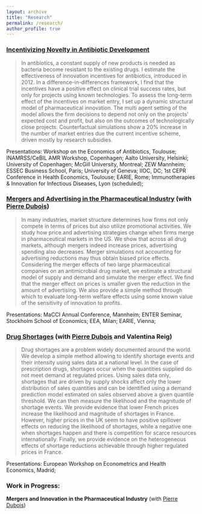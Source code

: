 ```yaml
---
layout: archive
title: "Research"
permalink: /research/
author_profile: true
---
```



### [**Incentivizing Novelty in Antibiotic Development**](https://gosia-majewska.github.io/files/Majewska_JMP.pdf) 

>In antibiotics, a constant supply of new products is needed as bacteria become resistant to the existing drugs. I estimate the effectiveness of innovation incentives for antibiotics, introduced in 2012. In a difference-in-differences framework, I find that the incentives have a positive effect on clinical trial success rates, but only for projects using known technologies. To assess the long-term effect of the incentives on market entry, I set up a dynamic structural model of pharmaceutical innovation. The multi agent setting of the model allows the firm decisions to depend not only on the projects' expected cost and profit, but also on the outcomes of technologically close projects. Counterfactual simulations show a 20% increase in the number of market entries due the current incentive scheme, driven mostly by research subsidies.

Presentations: Workshop on the Economics of Antibiotics, Toulouse; INAMRSS/CeBIL AMR Workshop, Copenhagen; Aalto University, Helsinki; University of Copenhagen; McGill University, Montreal; ZEW Mannheim; ESSEC Business School, Paris; University of Geneva; IIOC, DC; 1st CEPR Conference in Health Economics, Toulouse; EARIE, Rome; Immunotherapies \& Innovation for Infectious Diseases, Lyon (scheduled);

### [**Mergers and Advertising in the Pharmaceutical Industry**](https://www.tse-fr.eu/sites/default/files/TSE/documents/doc/wp/2022/wp_tse_1380.pdf) (with [Pierre Dubois](https://pierredubois.github.io/))

>In many industries, market structure determines how firms not only compete in terms of prices but also utilize promotional activities. We study how price and advertising strategies change when firms merge in pharmaceutical markets in the US. We show that across all drug markets, although mergers indeed increase prices, advertising spending also decreases. Merger simulations not accounting for advertising reductions may thus obtain biased price effects. Considering the merger effects of two large pharmaceutical companies on an antimicrobial drug market, we estimate a structural model of supply and demand and simulate the merger effect. We find that the merger effect on prices is smaller given the reduction in the amount of advertising. We also provide a simple method through which to evaluate long-term welfare effects using some known value of the sensitivity of innovation to profits.

Presentations: MaCCI Annual Conference, Mannheim;  ENTER Seminar, Stockholm School of Economics; EEA, Milan; EARIE, Vienna;

### [**Drug Shortages**](https://www.tse-fr.eu/sites/default/files/TSE/documents/doc/wp/2023/wp_tse_1417.pdf) (with [Pierre Dubois](https://pierredubois.github.io/) and Valentina Reig)

>Drug shortages are a problem widely documented around the world. We develop a simple method allowing to identify shortage events and their intensity using sales data at a national level. In the case of prescription drugs, shortages occur when the quantities supplied do not meet demand at regulated prices. Using sales data only, shortages that are driven by supply shocks affect only the lower distribution of sales quantities and can be identified using a demand prediction model estimated on sales observed above a given quantile threshold. We can then measure the likelihood and the magnitude of shortage events. We provide evidence that lower French prices
increase the likelihood and magnitude of shortages in France. However, higher prices in the UK seem to have positive spillover effects on reducing the likelihood of shortages, while a negative one when shortages happen and there is competition for scarce resources internationally. Finally, we provide evidence on the heterogeneous effects of shortage reductions achievable through higher regulated prices in France.

Presentations: European Workshop on Econometrics and Health Economics, Madrid; 

### Work in Progress:

**Mergers and Innovation in the Pharmaceutical Industry** (with [Pierre Dubois](https://pierredubois.github.io/))
